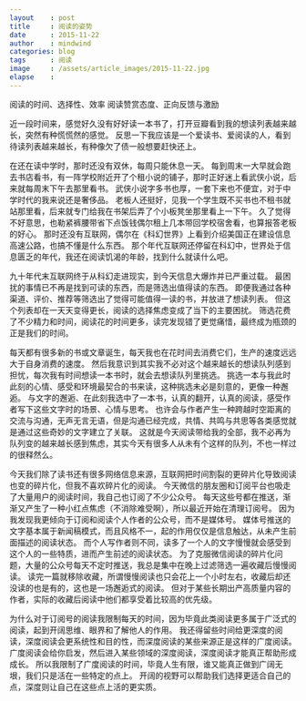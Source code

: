 ```yaml
---
layout    : post
title     : 阅读的姿势
date      : 2015-11-22
author    : mindwind
categories: blog
tags      : 阅读
image     : /assets/article_images/2015-11-22.jpg
elapse    :
---
```



阅读的时间、选择性、效率
阅读赞赏态度、正向反馈与激励


近一段时间来，感觉好久没有好好读一本书了，打开豆瓣看到我的想读列表越来越长，突然有种慌慌然的感觉。
反思一下我应该是一个爱读书、爱阅读的人，看到待读列表越来越长，有种像欠了债一般想要赶快还上。

在还在读中学时，那时还没有双休，每周只能休息一天。
每到周末一大早就会跑去书店看书，有一阵学校附近开了个租小说的铺子，那时正好迷上看武侠小说，后来就每周末下午去那里看书。
武侠小说字多书也厚，一套下来也不便宜，对于中学时代的我来说还是奢侈品。
老板人还挺好，见我一个学生既不买书也不租书就站那里看，后来就专门给我在书架后弄了个小板凳坐那里看上一下午。
久了觉得不好意思，也勒紧裤腰带省下点饭钱偶尔租上几本带回学校宿舍看，也算报答老板的好心。
那时还没有互联网，偶尔在《科幻世界》上看到介绍美国正在建设信息高速公路，也搞不懂是什么东西。
那个年代互联网还停留在科幻中，世界处于信息匮乏的年代，我还在阅读饥渴的年龄，找到什么就读什么吧。

九十年代末互联网终于从科幻走进现实，到今天信息大爆炸并已严重过载。
最困扰的事情已不再是找到可读的东西，而是筛选出值得读的东西。
即便我通过各种渠道、评价、推荐等筛选出了觉得可能值得一读的书，并放进了想读列表。
但这个列表却在一天天变得更长，阅读的选择焦虑变成了当下的主要困扰。
筛选花费了不少精力和时间，阅读花的时间更多，读完发现错了更觉痛惜，最终成为瓶颈的正是我们的时间。

每天都有很多新的书或文章诞生，每天我也在花时间去消费它们，生产的速度远远大于自身消费的速度。
然后我意识到其实我不必对这个越来越长的想读队列感到担忧，每次我有时间想读一本书时，就会去想读队列里挑选。
挑选一本与我此时此刻的心情、感受和环境最契合的书来读，这种挑选未必是刻意的，更像一种邂逅。
与文字的邂逅、在此刻我选中了一本书，认真的翻开，认真的阅读，感受作者写下这些文字时的场景、心情与思考。
也许会与作者产生一种跨越时空距离的交流与沟通，无声无言无语，但是沟通已经完成，共情、共鸣与共思等各类感觉就是通过这些奇妙的文字建立了关联。
这就是今天阅读带给我的全部，我不必再为队列变的越来越长感到焦虑，其实今天有很多人从未有个这样的队列，不也一样过的很释然么。

今天我们除了读书还有很多网络信息来源，互联网把时间割裂的更碎片化导致阅读也变的碎片化，但我不喜欢碎片化的阅读。
今天微信的朋友圈和订阅平台也吸走了大量用户的阅读时间，我自己也订阅了不少公众号。
每天这些号都在推送，渐渐又产生了一种小红点焦虑（不消除难受啊），所以最近开始在清理订阅号。
因为我发现我更倾向于订阅和阅读个人作者的公众号，而不是媒体号。
媒体号推送的文字基本属于新闻稿模式，而且风格不一，起的作用仅仅是信息触达，从未产生前面描述的阅读状态。
而个人写作者则不同，读多了一个人的文字慢慢就会感受到这个人的一些特质，进而产生前述的阅读状态。
为了克服微信阅读的碎片化问题，大量的公众号每天不定时推送，我总是集中在晚上过滤筛选一遍收藏后慢慢阅读。
读完一篇就移除收藏，所谓慢慢阅读也只会花上一个小时左右，收藏后却还没读的也是有的，这也是一场邂逅式的阅读。
但对于某些长期出产高质量内容的作者，实际的收藏后阅读中他们都享受着比较高的优先级。

为什么对于订阅号的阅读我限制每天的时间，因为毕竟此类阅读更多属于广泛式的阅读，起到开阔思维、眼界和了解他人的作用。
我还得留些时间给更深度的阅读，深度阅读会更系统性和目的性，而深度阅读的某些来源正是这样的广度阅读。
广度阅读会给你启发，然后进入某些领域的深度阅读，深度阅读才能真正帮助形成成长。
所以我限制了广度阅读的时间，毕竟人生有限，谁又能真正做到广阔无垠，我们只是活在一些特定的点上。
开阔的视野可以帮助我们选择更适合自己的点，深度则让自己在这些点上活的更实质。
